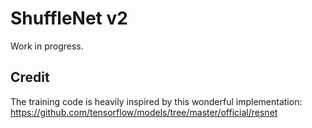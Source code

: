 # ShuffleNet v2

Work in progress.

## Credit
The training code is heavily inspired by this wonderful implementation:  
https://github.com/tensorflow/models/tree/master/official/resnet
